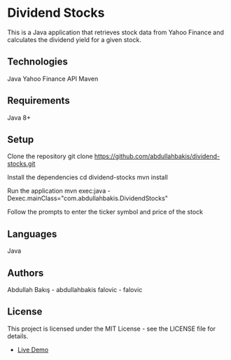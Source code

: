 # Dividend Stocks
This is a Java application that retrieves stock data from Yahoo Finance and calculates the dividend yield for a given stock.

## Technologies
Java
Yahoo Finance API
Maven
## Requirements
Java 8+
## Setup
Clone the repository
git clone https://github.com/abdullahbakis/dividend-stocks.git

Install the dependencies
cd dividend-stocks
mvn install

Run the application
mvn exec:java -Dexec.mainClass="com.abdullahbakis.DividendStocks"

Follow the prompts to enter the ticker symbol and price of the stock
## Languages
Java
## Authors
Abdullah Bakış - abdullahbakis
falovic - falovic
## License
This project is licensed under the MIT License - see the LICENSE file for details.

- [Live Demo](https://falovic.github.io/dividend-stocks)
